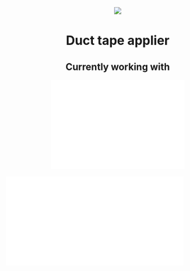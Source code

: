 <p align="center">
<img src="https://media0.giphy.com/media/VeSvZhPrqgZxx2KpOA/giphy.gif?cid=ecf05e472f34io0x2dawhs4ppys6bwwrhzw7j400n0jfe4tb&rid=giphy.gif&ct=g">
</p>

<h1 align="center">Duct tape applier</h1>
<h2 align="center"><b>Currently working with</b></h2>
<p align="center">
<img src="hex_grid.svg" height="200px"/>
</p>

<!-- HEX-GRID:IMAGES ["cpp", "fabric", "node"] -->
<!-- HEX-GRID:EFFECTS   ["glitch"] -->
<!-- HEX-GRID:TRANSITIONS ["scale-in"] -->
<!-- HEX-GRID:START -->
<a href="https://github.com/MessyComposer/github-profile-hexagon-grid">
    <img src="./grid.svg"
        height="200px"
    />
</a>
<!-- HEX-GRID:END -->

